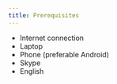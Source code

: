```yaml
---
title: Prerequisites
---
```


* Internet connection
* Laptop
* Phone (preferable Android)
* Skype
* English
